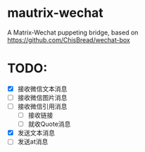 # mautrix-wechat
A Matrix-Wechat puppeting bridge, based on https://github.com/ChisBread/wechat-box


# TODO:

- [x] 接收微信文本消息
- [ ] 接收微信图片消息 
- [ ] 接收微信引用消息
  - [ ] 接收链接
  - [ ] 就收Quote消息
- [x] 发送文本消息
- [ ] 发送at消息